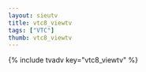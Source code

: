 ```yaml
--- 
layout: sieutv
title: vtc8_viewtv
tags: ["VTC"]
thumb: vtc8_viewtv
---
```

{% include tvadv key="vtc8_viewtv" %}
